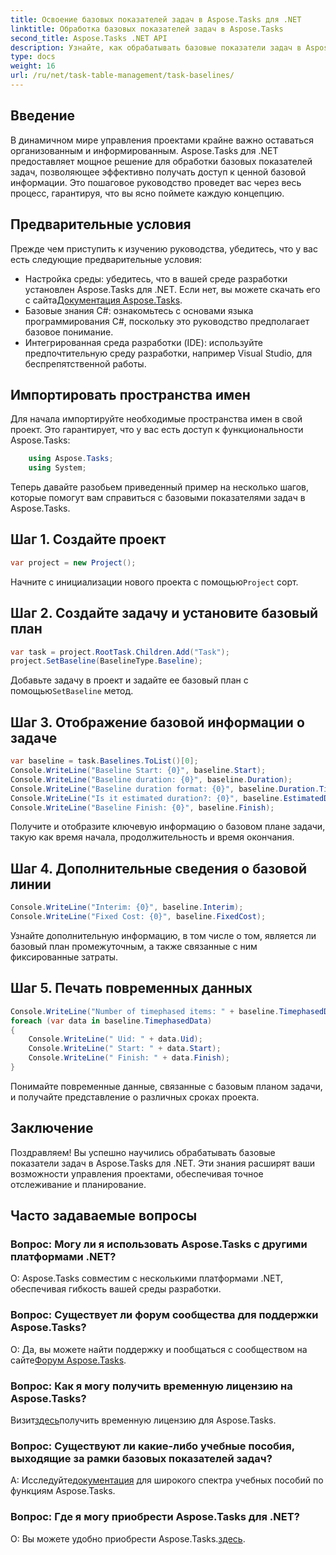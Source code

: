 ```yaml
---
title: Освоение базовых показателей задач в Aspose.Tasks для .NET
linktitle: Обработка базовых показателей задач в Aspose.Tasks
second_title: Aspose.Tasks .NET API
description: Узнайте, как обрабатывать базовые показатели задач в Aspose.Tasks для .NET, с помощью этого подробного руководства. Совершенствуйте свои навыки управления проектами сегодня!
type: docs
weight: 16
url: /ru/net/task-table-management/task-baselines/
---
```

## Введение
В динамичном мире управления проектами крайне важно оставаться организованным и информированным. Aspose.Tasks для .NET предоставляет мощное решение для обработки базовых показателей задач, позволяющее эффективно получать доступ к ценной базовой информации. Это пошаговое руководство проведет вас через весь процесс, гарантируя, что вы ясно поймете каждую концепцию.
## Предварительные условия
Прежде чем приступить к изучению руководства, убедитесь, что у вас есть следующие предварительные условия:
-  Настройка среды: убедитесь, что в вашей среде разработки установлен Aspose.Tasks для .NET. Если нет, вы можете скачать его с сайта[Документация Aspose.Tasks](https://reference.aspose.com/tasks/net/).
- Базовые знания C#: ознакомьтесь с основами языка программирования C#, поскольку это руководство предполагает базовое понимание.
- Интегрированная среда разработки (IDE): используйте предпочтительную среду разработки, например Visual Studio, для беспрепятственной работы.
## Импортировать пространства имен
Для начала импортируйте необходимые пространства имен в свой проект. Это гарантирует, что у вас есть доступ к функциональности Aspose.Tasks:
```csharp
    using Aspose.Tasks;
    using System;
```
Теперь давайте разобьем приведенный пример на несколько шагов, которые помогут вам справиться с базовыми показателями задач в Aspose.Tasks.
## Шаг 1. Создайте проект
```csharp
var project = new Project();
```
 Начните с инициализации нового проекта с помощью`Project` сорт.
## Шаг 2. Создайте задачу и установите базовый план
```csharp
var task = project.RootTask.Children.Add("Task");
project.SetBaseline(BaselineType.Baseline);
```
 Добавьте задачу в проект и задайте ее базовый план с помощью`SetBaseline` метод.
## Шаг 3. Отображение базовой информации о задаче
```csharp
var baseline = task.Baselines.ToList()[0];
Console.WriteLine("Baseline Start: {0}", baseline.Start);
Console.WriteLine("Baseline duration: {0}", baseline.Duration);
Console.WriteLine("Baseline duration format: {0}", baseline.Duration.TimeUnit);
Console.WriteLine("Is it estimated duration?: {0}", baseline.EstimatedDuration);
Console.WriteLine("Baseline Finish: {0}", baseline.Finish);
```
Получите и отобразите ключевую информацию о базовом плане задачи, такую как время начала, продолжительность и время окончания.
## Шаг 4. Дополнительные сведения о базовой линии
```csharp
Console.WriteLine("Interim: {0}", baseline.Interim);
Console.WriteLine("Fixed Cost: {0}", baseline.FixedCost);
```
Узнайте дополнительную информацию, в том числе о том, является ли базовый план промежуточным, а также связанные с ним фиксированные затраты.
## Шаг 5. Печать повременных данных
```csharp
Console.WriteLine("Number of timephased items: " + baseline.TimephasedData.Count);
foreach (var data in baseline.TimephasedData)
{
    Console.WriteLine(" Uid: " + data.Uid);
    Console.WriteLine(" Start: " + data.Start);
    Console.WriteLine(" Finish: " + data.Finish);
}
```
Понимайте повременные данные, связанные с базовым планом задачи, и получайте представление о различных сроках проекта.
## Заключение
Поздравляем! Вы успешно научились обрабатывать базовые показатели задач в Aspose.Tasks для .NET. Эти знания расширят ваши возможности управления проектами, обеспечивая точное отслеживание и планирование.
## Часто задаваемые вопросы
### Вопрос: Могу ли я использовать Aspose.Tasks с другими платформами .NET?
О: Aspose.Tasks совместим с несколькими платформами .NET, обеспечивая гибкость вашей среды разработки.
### Вопрос: Существует ли форум сообщества для поддержки Aspose.Tasks?
 О: Да, вы можете найти поддержку и пообщаться с сообществом на сайте[Форум Aspose.Tasks](https://forum.aspose.com/c/tasks/15).
### Вопрос: Как я могу получить временную лицензию на Aspose.Tasks?
 Визит[здесь](https://purchase.aspose.com/temporary-license/)получить временную лицензию для Aspose.Tasks.
### Вопрос: Существуют ли какие-либо учебные пособия, выходящие за рамки базовых показателей задач?
 А: Исследуйте[документация](https://reference.aspose.com/tasks/net/) для широкого спектра учебных пособий по функциям Aspose.Tasks.
### Вопрос: Где я могу приобрести Aspose.Tasks для .NET?
 О: Вы можете удобно приобрести Aspose.Tasks.[здесь](https://purchase.aspose.com/buy).
